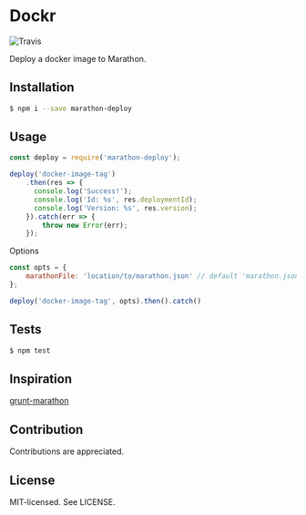 Dockr
======
![Travis](https://travis-ci.org/bjarneo/marathon-deploy.svg?branch=master)

Deploy a docker image to Marathon.

Installation
------
```bash
$ npm i --save marathon-deploy
```

Usage
------
```js
const deploy = require('marathon-deploy');

deploy('docker-image-tag')
    .then(res => {
      console.log('Success!');
      console.log('Id: %s', res.deploymentId);
      console.log('Version: %s', res.version);
    }).catch(err => {
        throw new Error(err);
    });
```

Options
```js
const opts = {
    marathonFile: 'location/to/marathon.json' // default 'marathon.json'
};

deploy('docker-image-tag', opts).then().catch()
```

Tests
------
```bash
$ npm test
```

Inspiration
------
[grunt-marathon](https://github.com/olesku/grunt-marathon/)

Contribution
------
Contributions are appreciated.

License
------
MIT-licensed. See LICENSE.
